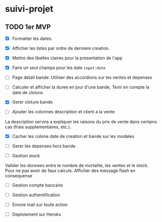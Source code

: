 # suivi-projet

## TODO 1er MVP

- [x] Formatter les dates.

- [x] Afficher les listes par ordre de derniere creation.

- [x] Mettre des libelles claires pour la presentation de l'app

- [x] Faire un seul champs pour les date `input:date`

- [ ] Page detail bande: Utiliser des accordions sur les ventes et depenses

- [ ] Calculer et afficher la duree en jour d'une bande, Tenir en compte la date de cloture.

- [x] Gerer cloture bande

- [ ] Ajouter les colonnes description et client a la vente

La description servira a expliquer les raisons du prix de vente dans certains cas (frais supplementaires, etc.).

- [x] Cacher les colone date de creation et bande sur les modales

- [ ] Gerer les depenses hors bande

- [ ] Gestion stock

Valider les donnees entre le nombre de mortalite, les ventes et le stock. Pour ne pas avoir de faux calculs. Afficher des message flash en consequense

- [ ] Gestion compte bancaire

- [ ] Gestion authentification

- [ ] Envoie mail sur toute action

- [ ] Deploiement sur Heroku
